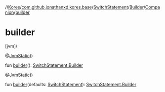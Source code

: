 //[Kores](../../../../../index.md)/[com.github.jonathanxd.kores.base](../../../index.md)/[SwitchStatement](../../index.md)/[Builder](../index.md)/[Companion](index.md)/[builder](builder.md)

# builder

[jvm]\

@[JvmStatic](https://kotlinlang.org/api/latest/jvm/stdlib/kotlin.jvm/-jvm-static/index.html)()

fun [builder](builder.md)(): [SwitchStatement.Builder](../index.md)

@[JvmStatic](https://kotlinlang.org/api/latest/jvm/stdlib/kotlin.jvm/-jvm-static/index.html)()

fun [builder](builder.md)(defaults: [SwitchStatement](../../index.md)): [SwitchStatement.Builder](../index.md)
